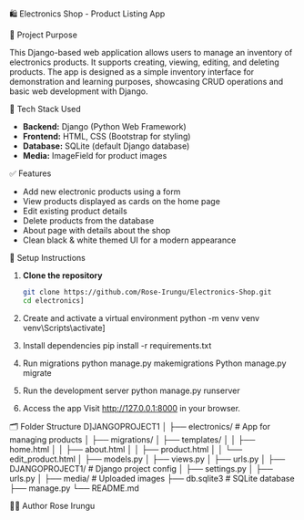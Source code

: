  🛍️ Electronics Shop - Product Listing App

 📌 Project Purpose

This Django-based web application allows users to manage an inventory of electronics products. It supports creating, viewing, editing, and deleting products. The app is designed as a simple inventory interface for demonstration and learning purposes, showcasing CRUD operations and basic web development with Django.

 🧱 Tech Stack Used

- **Backend:** Django (Python Web Framework)
- **Frontend:** HTML, CSS (Bootstrap for styling)
- **Database:** SQLite (default Django database)
- **Media:** ImageField for product images

 ✅ Features

- Add new electronic products using a form
- View products displayed as cards on the home page
- Edit existing product details
- Delete products from the database
- About page with details about the shop
- Clean black & white themed UI for a modern appearance

🚀 Setup Instructions

1. **Clone the repository**

   ```bash
   git clone https://github.com/Rose-Irungu/Electronics-Shop.git
   cd electronics]
2. Create and activate a virtual environment
   python -m venv venv
   venv\Scripts\activate]

3. Install dependencies
    pip install -r requirements.txt
4.  Run migrations
    python manage.py makemigrations
    Python manage.py migrate
5. Run the development server
    python manage.py runserver

 6. Access the app
      Visit http://127.0.0.1:8000 in your browser.
    

🗂️ Folder Structure
    D]JANGOPROJECT1
│
├── electronics/             # App for managing products
│   ├── migrations/
│   ├── templates/
│   │   ├── home.html
│   │   ├── about.html
│   │   ├── product.html
│   │   └── edit_product.html
│   ├── models.py
│   ├── views.py
│   ├── urls.py
│
├── DJANGOPROJECT1/        # Django project config
│   ├── settings.py
│   ├── urls.py
│
├── media/                   # Uploaded images
├── db.sqlite3               # SQLite database
├── manage.py
└── README.md
    
 👨‍💻 Author
Rose Irungu   
